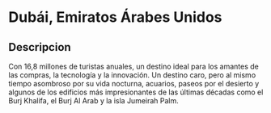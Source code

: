 # Dubái, Emiratos Árabes Unidos

## Descripcion
Con 16,8 millones de turistas anuales, un destino ideal para los amantes de las compras, la tecnología y la innovación. Un destino caro, pero al mismo tiempo asombroso por su vida nocturna, acuarios,  paseos por el desierto y algunos de los edificios más impresionantes de las últimas décadas como el Burj Khalifa, el Burj Al Arab y la isla Jumeirah Palm.

